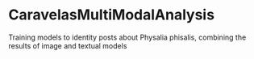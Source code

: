 # CaravelasMultiModalAnalysis
Training models to identity posts about Physalia phisalis, combining the results of image and textual models
